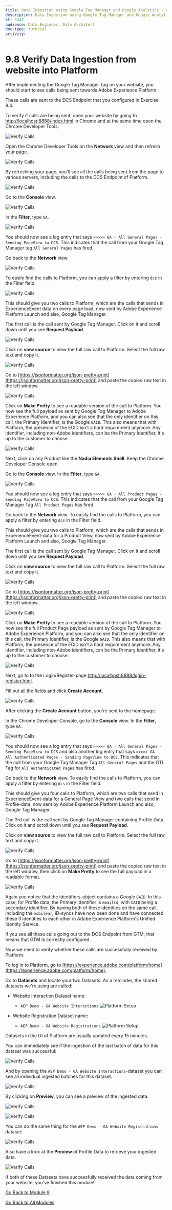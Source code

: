 ```yaml
---
title: Data Ingestion using Google Tag Manager and Google Analytics - Verify Data Ingestion from website into Platform
description: Data Ingestion using Google Tag Manager and Google Analytics - Verify Data Ingestion from website into Platform
kt: 5342
audience: Data Engineer, Data Architect
doc-type: tutorial
activity: 
---
```


# 9.8 Verify Data Ingestion from website into Platform

After implementing the Google Tag Manager Tag on your website, you should start to see calls being sent towards Adobe Experience Platform.

These calls are sent to the DCS Endpoint that you configured in Exercise 9.4.

To verify if calls are being sent, open your website by going to [http://localhost:8888/index.html](http://localhost:8888/index.html) in Chrome and at the same time open the Chrome Developer Tools.

![Verify Calls](./images/devtools.png)

Open the Chrome Developer Tools on the **Network** view and then refresh your page.

![Verify Calls](./images/sitedevtools.png)

By refreshing your page, you'll see all the calls being sent from the page to various servers, including the calls to the DCS Endpoint of Platform.

![Verify Calls](./images/sitecalls.png)

Go to the **Console** view.

![Verify Calls](./images/sitecallsconsole.png)

In the **Filter**, type `GA`.

![Verify Calls](./images/sitecallsconsolega.png)

You should now see a log entry that says `>>>>> GA - All General Pages - Sending PageView to DCS`. This indicates that the call from your Google Tag Manager tag `All General Pages` has fired.

Go back to the **Network** view.

![Verify Calls](./images/sitecalls.png)

To easily find the calls to Platform, you can apply a filter by entering `dcs` in the Filter field.

![Verify Calls](./images/dcsfilter.png)

This should give you two calls to Platform, which are the calls that sends in ExperienceEvent data on every page load, now sent by Adobe Experience Platform Launch and also, Google Tag Manager.

The first call is the call sent by Google Tag Manager. Click on it and scroll down until you see **Request Payload**.

![Verify Calls](./images/payload.png)

Click on **view source** to view the full raw call to Platform. Select the full raw text and copy it.

![Verify Calls](./images/rawcall.png)

Go to [https://jsonformatter.org/json-pretty-print](https://jsonformatter.org/json-pretty-print) and paste the copied raw text in the left window.

![Verify Calls](./images/makepretty.png)

Click on **Make Pretty** to see a readable version of the call to Platform. You now see the full payload as sent by Google Tag Manager to Adobe Experience Platform, and you can also see that the only identifier on this call, the Primary Identifier, is the Google `GAID`. This also means that with Platform, the presence of the ECID isn't a hard requirement anymore. Any identifier, including non-Adobe identifiers, can be the Primary Identifier, it's up to the customer to choose.

![Verify Calls](./images/prettycall.png)

Next, click on any Product like the **Nadia Elements Shell**. Keep the Chrome Developer Console open.

Go to the **Console** view. In the **Filter**, type `GA`.

![Verify Calls](./images/sitecallsconsolegapp.png)

You should now see a log entry that says `>>>>> GA - All Product Pages - Sending PageView to DCS`. This indicates that the call from your Google Tag Manager Tag `All Product Pages` has fired.

Go back to the **Network** view. To easily find the calls to Platform, you can apply a filter by entering `dcs` in the Filter field.

This should give you two calls to Platform, which are the calls that sends in ExperienceEvent-data for a Product View, now sent by Adobe Experience Platform Launch and also, Google Tag Manager.

The first call is the call sent by Google Tag Manager. Click on it and scroll down until you see **Request Payload**.

Click on **view source** to view the full raw call to Platform. Select the full raw text and copy it.

![Verify Calls](./images/rawcallpp.png)

Go to [https://jsonformatter.org/json-pretty-print](https://jsonformatter.org/json-pretty-print) and paste the copied raw text in the left window.

![Verify Calls](./images/makepretty.png)

Click on **Make Pretty** to see a readable version of the call to Platform. You now see the full Product Page  payload as sent by Google Tag Manager to Adobe Experience Platform, and you can also see that the only identifier on this call, the Primary Identifier, is the Google `GAID`. This also means that with Platform, the presence of the ECID isn't a hard requirement anymore. Any identifier, including non-Adobe identifiers, can be the Primary Identifier, it's up to the customer to choose.

![Verify Calls](./images/prettycallpp.png)

Next, go to to the Login/Register-page [http://localhost:8888/login-register.html](http://localhost:8888/login-register.html).

Fill out all the fields and click **Create Account**.

![Verify Calls](./images/createaccount.png)

After clicking the **Create Account** button, you're sent to the homepage.

In the Chrome Developer Console, go to the **Console** view. In the **Filter**, type `GA`.

![Verify Calls](./images/sitecallsconsolegauth.png)

You should now see a log entry that says `>>>>> GA - All General Pages - Sending PageView to DCS` and also another log entry that says `>>>>> GA - All Authenticated Pages - Sending PageView to DCS`. This indicates that the call from your Google Tag Manager Tag `All General Pages` and the GTL Tag for `All Authenticated Pages` has fired.

Go back to the **Network** view. To easily find the calls to Platform, you can apply a filter by entering `dcs` in the Filter field.

This should give you four calls to Platform, which are two calls that send in ExperienceEvent-data for a General Page View and two calls that send in Profile-data, now sent by Adobe Experience Platform Launch and also, Google Tag Manager.

The 3rd call is the call sent by Google Tag Manager containing Profile Data. Click on it and scroll down until you see **Request Payload**.

Click on **view source** to view the full raw call to Platform. Select the full raw text and copy it.

![Verify Calls](./images/rawcallauth.png)

Go to [https://jsonformatter.org/json-pretty-print](https://jsonformatter.org/json-pretty-print) and paste the copied raw text in the left window, then click on **Make Pretty** to see the full payload in a readable format.

![Verify Calls](./images/prettyprofile.png)

Again you notice that the identifiers-object contains a Google `GAID`. In this case, for Profile data, the Primary Identifier is `emailId`, with `GAID` being a secondary identifier. By having both of these identities on the same call, including the `mobilenr`, ID-syncs have now been done and have connected these 3 identities to each other in Adobe Experience Platform's Unified Identity Service.

If you see all these calls going out to the DCS Endpoint from GTM, that means that GTM is correctly configured.

Now we need to verify whether these calls are successfully received by Platform.

To log in to Platform, go to [https://experience.adobe.com/platform/home](https://experience.adobe.com/platform/home).

Go to **Datasets** and locate your two Datasets. As a reminder, the shared datasets we're using are called:

* Website Interaction Dataset name:
  
  * `AEP Demo - GA Website Interactions`
      ![Platform Setup](./images/ee.png)

* Website Registration Dataset name:
  
  * `AEP Demo - GA Website Registrations`
      ![Platform Setup](./images/p.png)

Datasets in the UI of Platform are usually updated every 15 minutes.

You can immediately see if the ingestion of the last batch of data for this dataset was successful:

![Verify Calls](./images/datasetstatus.png)

And by opening the `AEP Demo - GA Website Interactions`-dataset you can see all individual ingested batches for this dataset.

![Verify Calls](./images/alleebatches.png)

By clicking on **Preview**, you can see a preview of the ingested data.

![Verify Calls](./images/previewbtn.png)

![Verify Calls](./images/eepreview.png)

You can do the same thing for the `AEP Demo - GA Website Registrations` dataset:

![Verify Calls](./images/profilebatches.png)

Also have a look at the **Preview** of Profile Data to retrieve your ingested data.

![Verify Calls](./images/profilepreviewdata.png)

If both of these Datasets have successfully received the data coming from your website, you've finished this module!

[Go Back to Module 9](./data-ingestion-using-google-tag-manager-and-google-analytics.md)

[Go Back to All Modules](../../overview.md)
